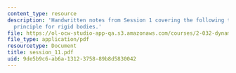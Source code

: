 ```yaml
---
content_type: resource
description: 'Handwritten notes from Session 1 covering the following topic: Work-energy
  principle for rigid bodies.'
file: https://ol-ocw-studio-app-qa.s3.amazonaws.com/courses/2-032-dynamics-fall-2004/9de5b9c6ab6a1312375889b8d5830042_session_11.pdf
file_type: application/pdf
resourcetype: Document
title: session_11.pdf
uid: 9de5b9c6-ab6a-1312-3758-89b8d5830042
---
```

